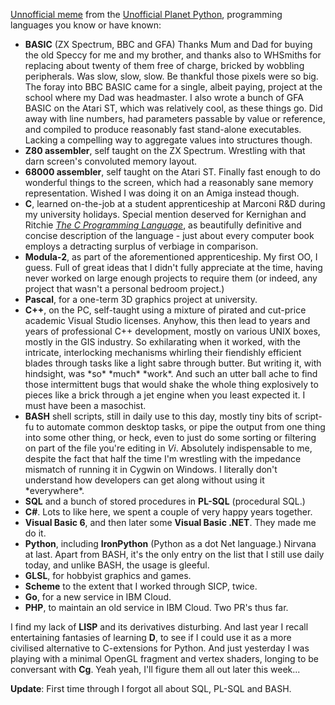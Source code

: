 <!--
.. title: lang.name, lang.desc for lang in self.languages
.. slug: a-bit-of-fun
.. date: 2008-09-30 19:44:25-05:00
.. tags: geek,software
.. type: text
-->


[Unnofficial meme](http://jtauber.com/blog/) from the [Unofficial Planet
Python](http://www.planetpython.org), programming languages you know or
have known:

-   **BASIC** (ZX Spectrum, BBC and GFA) Thanks Mum and Dad for buying
    the old Speccy for me and my brother, and thanks also to WHSmiths
    for replacing about twenty of them free of charge, bricked by
    wobbling peripherals. Was slow, slow, slow. Be thankful those pixels
    were so big. The foray into BBC BASIC came for a single, albeit
    paying, project at the school where my Dad was headmaster. I also
    wrote a bunch of GFA BASIC on the Atari ST, which was relatively
    cool, as these things go. Did away with line numbers, had parameters
    passable by value or reference, and compiled to produce reasonably
    fast stand-alone executables. Lacking a compelling way to aggregate
    values into structures though.
-   **Z80 assembler**, self taught on the ZX Spectrum. Wrestling with
    that darn screen's convoluted memory layout.
-   **68000 assembler**, self taught on the Atari ST. Finally fast
    enough to do wonderful things to the screen, which had a reasonably
    sane memory representation. Wished I was doing it on an Amiga
    instead though.
-   **C**, learned on-the-job at a student apprenticeship at Marconi R&D
    during my university holidays. Special mention deserved for
    Kernighan and Ritchie [*The C Programming
    Language*](http://en.wikipedia.org/wiki/The_C_Programming_Language_(book)),
    as beautifully definitive and concise description of the language -
    just about every computer book employs a detracting surplus of
    verbiage in comparison.
-   **Modula-2**, as part of the aforementioned apprenticeship. My first
    OO, I guess. Full of great ideas that I didn't fully appreciate at
    the time, having never worked on large enough projects to require
    them (or indeed, any project that wasn't a personal bedroom
    project.)
-   **Pascal**, for a one-term 3D graphics project at university.
-   **C++**, on the PC, self-taught using a mixture of pirated and
    cut-price academic Visual Studio licenses. Anyhow, this then lead to
    years and years of professional C++ development, mostly on various
    UNIX boxes, mostly in the GIS industry. So exhilarating when it
    worked, with the intricate, interlocking mechanisms whirling their
    fiendishly efficient blades through tasks like a light sabre through
    butter. But writing it, with hindsight, was \*so\* \*much\*
    \*work\*. And such an utter ball ache to find those intermittent
    bugs that would shake the whole thing explosively to pieces like a
    brick through a jet engine when you least expected it. I must have
    been a masochist.
-   **BASH** shell scripts, still in daily use to this day, mostly tiny
    bits of script-fu to automate common desktop tasks, or pipe the
    output from one thing into some other thing, or heck, even to just
    do some sorting or filtering on part of the file you're editing in
    *Vi*. Absolutely indispensable to me, despite the fact that half the
    time I'm wrestling with the impedance mismatch of running it in
    Cygwin on Windows. I literally don't understand how developers can
    get along without using it \*everywhere\*.
-   **SQL** and a bunch of stored procedures in **PL-SQL** (procedural
    SQL.)
-   **C\#**. Lots to like here, we spent a couple of very happy years
    together.
-   **Visual Basic 6**, and then later some **Visual Basic .NET**. They
    made me do it.
-   **Python**, including **IronPython** (Python as a dot Net language.)
    Nirvana at last. Apart from BASH, it's the only entry on the list
    that I still use daily today, and unlike BASH, the usage is gleeful.
-   **GLSL**, for hobbyist graphics and games.
-   **Scheme** to the extent that I worked through SICP, twice.
-   **Go**, for a new service in IBM Cloud.
-   **PHP**, to maintain an old service in IBM Cloud. Two PR's thus far.

I find my lack of **LISP** and its derivatives disturbing. And last year
I recall entertaining fantasies of learning **D**, to see if I could use
it as a more civilised alternative to C-extensions for Python. And just
yesterday I was playing with a minimal OpenGL fragment and vertex
shaders, longing to be conversant with **Cg**. Yeah yeah, I'll figure
them all out later this week...

**Update**: First time through I forgot all about SQL, PL-SQL and BASH.

